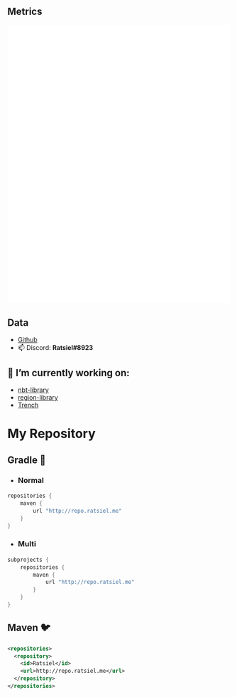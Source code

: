 ## Metrics

![Metrics](https://github.com/Ratsiiel/Ratsiiel/blob/repository/github-metrics.svg)

## Data
- [Github](https://github.com/Ratsiiel)
- 📫 Discord: **Ratsiel#8923**

## 🔭 I’m currently working on:
 - [nbt-library](https://github.com/Ratsiiel/nbt-library)
 - [region-library](https://github.com/Ratsiiel/region-library)
 - [Trench]()
 
# My Repository
## Gradle 🐘
- ### Normal
```gradle
repositories {
    maven {
        url "http://repo.ratsiel.me"
    }
}
```
- ### Multi
```gradle
subprojects {
    repositories {
        maven {
            url "http://repo.ratsiel.me"
        }
    }
}
```

## Maven 🐦
```xml
<repositories>
  <repository>
    <id>Ratsiel</id>
    <url>http://repo.ratsiel.me</url>
  </repository>
</repositories>
```

   
